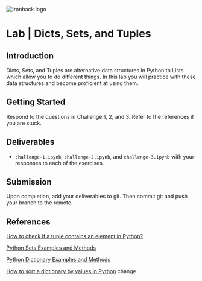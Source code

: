 
![Ironhack logo](https://i.imgur.com/1QgrNNw.png)
# Lab | Dicts, Sets, and Tuples


## Introduction

Dicts, Sets, and Tuples are alternative data structures in Python to Lists which allow you to do different things. In this lab you will practice with these data structures and become proficient at using them.

## Getting Started

Respond to the questions in Challenge 1, 2, and 3. Refer to the references if you are stuck.

## Deliverables

- `challenge-1.ipynb`, `challenge-2.ipynb`, and `challenge-3.ipynb` with your responses to each of the exercises.

## Submission

Upon completion, add your deliverables to git. Then commit git and push your branch to the remote.

## References

[How to check if a tuple contains an element in Python?](https://stackoverflow.com/questions/17920147/how-to-check-if-a-tuple-contains-an-element-in-python)

[Python Sets Examples and Methods](https://www.w3schools.com/python/python_sets.asp)

[Python Dictionary Examples and Methods](https://www.w3schools.com/python/python_dictionaries.asp)

[How to sort a dictionary by values in Python](http://thomas-cokelaer.info/blog/2017/12/how-to-sort-a-dictionary-by-values-in-python/)
change

